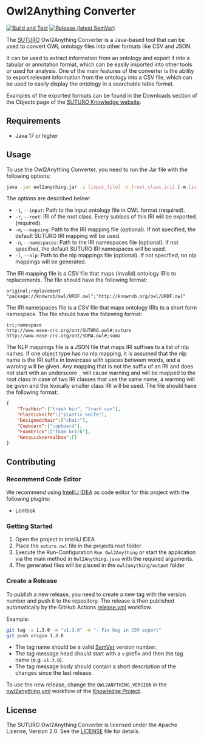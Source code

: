 # Owl2Anything Converter

[![Build and Test](https://github.com/SUTURO/Owl2Anything/actions/workflows/build-and-test.yml/badge.svg?branch=main)](https://github.com/SUTURO/Owl2Anything/actions/workflows/build-and-test.yml) [![Release (latest SemVer)](https://img.shields.io/github/v/release/SUTURO/Owl2Anything)](https://github.com/SUTURO/Owl2Anything/releases)

The [SUTURO](https://github.com/suturo) Owl2Anything Converter is a Java-based tool that can be used to convert OWL
ontology files into other formats like CSV and JSON. 

It can be used to extract information from an ontology and export
it into a tabular or annotation format, which can be easily imported into other tools or used for analysis. One of the
main features of the converter is the ability to export relevant information from the ontology into a CSV
file, which can be used to easily display the ontology in a searchable table format.

Examples of the exported formats can be found in the Downloads section of the Objects page of
the [SUTURO Knowledge website](https://suturo.github.io/suturo_knowledge/objects/).

## Requirements

- Java 17 or higher

## Usage

To use the Owl2Anything Converter, you need to run the Jar file with the following options:

```bash
java -jar owl2anything.jar -i [input_file] -r [root_class_iri] [-m [iri_mapping_file]] [-n [iri_namespaces_file]] [-l [nlp_mapping_file]]
```

The options are described below:

- `-i`, `--input`: Path to the input ontology file in OWL format (required).
- `-r`, `--root`: IRI of the root class. Every sublass of this IRI will be exported. (required).
- `-m`, `--mapping`: Path to the IRI mapping file (optional). If not specified, the default SUTURO IRI mapping will be
  used.
- `-n`, `--namespaces`: Path to the IRI namespaces file (optional). If not specified, the default SUTURO IRI namespaces
  will be used.
- `-l`, `--nlp`: Path to the nlp mappings file (optional). If not specified, no nlp mappings will be generated.

The IRI mapping file is a CSV file that maps (invalid) ontology IRIs to replacements. The file should have the
following format:

```text
original;replacement
"package://knowrob/owl/URDF.owl";"http://knowrob.org/owl/URDF.owl"
```

The IRI namespaces file is a CSV file that maps ontology IRIs to a short form namespace. The file should have the
following format:

```text
iri;namespace
http://www.ease-crc.org/ont/SUTURO.owl#;suturo
http://www.ease-crc.org/ont/SOMA.owl#;soma
```

The NLP mappings file is a JSON file that maps IRI suffixes to a list of nlp names.
If one object type has no nlp mapping, it is assumed that the nlp name is the IRI suffix in lowercase with spaces between words, and a warning will be given.
Any mapping that is not the suffix of an IRI and does not start with an underscore `_` will cause warning and will be mapped to the root class
In case of two IRI classes that use the same name, a warning will be given and the lexically smaller class IRI will be used.
The file should have the following format:

```json
{
    "Trashbin":["trash bin", "trash can"],
    "Plasticknife":["plastic knife"],
    "Designedchair":["chair"],
    "Cupboard":["cupboard"],
    "Foambrick":["foam brick"],
    "Nesquickcerealbox":[]
}
```

## Contributing

### Recommend Code Editor

We recommend using [IntelliJ IDEA](https://www.jetbrains.com/idea/) as code editor for this project with the following
plugins:

- Lombok

### Getting Started

1. Open the project in IntelliJ IDEA
2. Place the `suturo.owl` file in the projects root folder
3. Execute the Run-Configuration `Run Owl2Anything` or start the application via the main method in `Owl2Anything.java`
   with the required arguments.
4. The generated files will be placed in the `owl2anything/output` folder

### Create a Release

To publish a new release, you need to create a new tag with the version number and push it to the repository.
The release is then published automatically by the GitHub Actions [release.yml](.github/workflows/release.yml) workflow.

Example:

```bash
git tag -a 1.3.0 -m "v1.3.0" -m "- Fix bug in CSV export"
git push origin 1.3.0
```

- The tag name should be a valid [SemVer](https://semver.org/spec/v2.0.0.html) version number.
- The tag message head should start with a `v` prefix and then the tag name (e.g. `v1.3.0`).
- The tag message body should contain a short description of the changes since the last release.

To use the new release, change the `OWL2ANYTHING_VERSION` in
the [owl2anything.yml](https://github.com/SUTURO/suturo_knowledge/blob/master/.github/workflows/owl2anything.yml)
workflow of the [Knowledge Project](https://github.com/SUTURO/suturo_knowledge).

## License

The SUTURO Owl2Anything Converter is licensed under the Apache License, Version 2.0. See the [LICENSE](LICENSE) file for
details.
